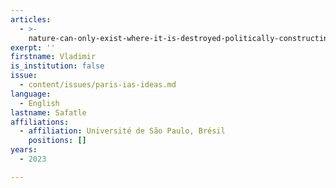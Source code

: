 ```yaml
---
articles:
  - >-
    nature-can-only-exist-where-it-is-destroyed-politically-constructing-freedom-as-heteronomy-without-servitude
exerpt: ''
firstname: Vladimir
is_institution: false
issue:
  - content/issues/paris-ias-ideas.md
language:
  - English
lastname: Safatle
affiliations:
  - affiliation: Université de São Paulo, Brésil
    positions: []
years:
  - 2023

---
```

